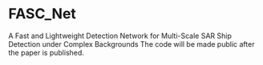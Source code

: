 # FASC_Net
A Fast and Lightweight Detection Network for Multi-Scale SAR Ship Detection under Complex Backgrounds
The code will be made public after the paper is published.
